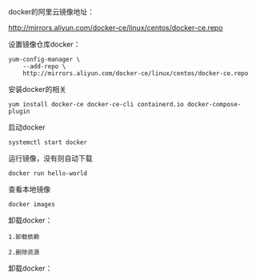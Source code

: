 docker的阿里云镜像地址：

http://mirrors.aliyun.com/docker-ce/linux/centos/docker-ce.repo



设置镜像仓库docker：

```
yum-config-manager \
    --add-repo \
    http://mirrors.aliyun.com/docker-ce/linux/centos/docker-ce.repo
```



安装docker的相关  

``` 
yum install docker-ce docker-ce-cli containerd.io docker-compose-plugin
```



启动docker

```
systemctl start docker
```



运行镜像，没有则自动下载

```
docker run hello-world
```



查看本地镜像

```
docker images
```





卸载docker：

```
1.卸载依赖

2.删除资源
```


卸载docker：

